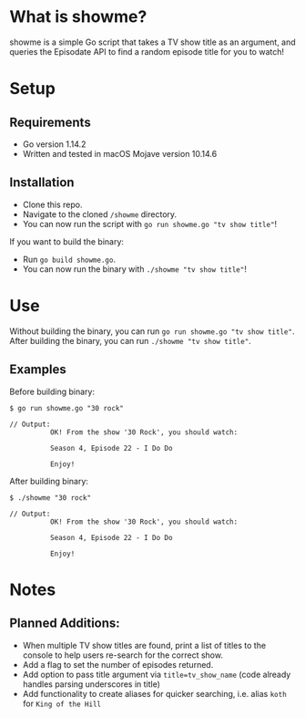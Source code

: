 # What is showme?
showme is a simple Go script that takes a TV show title as an argument, and queries the Episodate API to find a random episode title for you to watch!


# Setup
## Requirements
* Go version 1.14.2
* Written and tested in macOS Mojave version 10.14.6

## Installation
* Clone this repo. 
* Navigate to the cloned `/showme` directory.
* You can now run the script with `go run showme.go "tv show title"`!

If you want to build the binary:
* Run `go build showme.go`.
* You can now run the binary with `./showme "tv show title"`!


# Use
Without building the binary, you can run `go run showme.go "tv show title"`.
After building the binary, you can run `./showme "tv show title"`.


## Examples
Before building binary:
```
$ go run showme.go "30 rock"

// Output:
          OK! From the show '30 Rock', you should watch:

          Season 4, Episode 22 - I Do Do

          Enjoy!
```

After building binary:
```
$ ./showme "30 rock"

// Output:
          OK! From the show '30 Rock', you should watch:

          Season 4, Episode 22 - I Do Do

          Enjoy!
```

# Notes
## Planned Additions:
* When multiple TV show titles are found, print a list of titles to the console to help users re-search for the correct show.
* Add a flag to set the number of episodes returned.
* Add option to pass title argument via `title=tv_show_name` (code already handles parsing underscores in title)
* Add functionality to create aliases for quicker searching, i.e. alias `koth` for `King of the Hill`